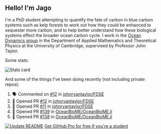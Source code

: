 ## Hello! I'm Jago

I'm a PhD student attempting to quantify the fate of carbon in blue carbon systems such as kelp forests to work out how they could be enhanced to sequester more carbon, and to help better understand how these biological systems effect the broader ocean carbon cycle. I work in the <a href="https://www.damtp.cam.ac.uk/user/jrt51/" class="emph">Ocean Dynamics group</a> in the Department of Applied Mathematics and Theoretical Physics at the University of Cambridge, supervised by Professor John Taylor.

Some stats:
<!--
![](https://raw.githubusercontent.com/jagoosw/jagoosw/main/profile-summary-card-output/nord_dark/0-profile-details.svg)
![](https://raw.githubusercontent.com/jagoosw/jagoosw/main/profile-summary-card-output/nord_dark/3-stats.svg)
![](https://raw.githubusercontent.com/jagoosw/jagoosw/main/profile-summary-card-output/nord_dark/4-productive-time.svg)
-->
![Stats card](https://github-readme-stats.vercel.app/api?username=jagoosw&count_private=true&show_icons=true&theme=transparent&hide_title=true)

And some of the things I've been doing recently (not including private repos):
<!--START_SECTION:activity-->
1. 🗣 Commented on [#12](https://github.com/johnryantaylor/FDSE/pull/12#issuecomment-1712365548) in [johnryantaylor/FDSE](https://github.com/johnryantaylor/FDSE)
2. 💪 Opened PR [#12](https://github.com/johnryantaylor/FDSE/pull/12) in [johnryantaylor/FDSE](https://github.com/johnryantaylor/FDSE)
3. 💪 Opened PR [#11](https://github.com/johnryantaylor/FDSE/pull/11) in [johnryantaylor/FDSE](https://github.com/johnryantaylor/FDSE)
4. 💪 Opened PR [#139](https://github.com/OceanBioME/OceanBioME.jl/pull/139) in [OceanBioME/OceanBioME.jl](https://github.com/OceanBioME/OceanBioME.jl)
5. 💪 Opened PR [#138](https://github.com/OceanBioME/OceanBioME.jl/pull/138) in [OceanBioME/OceanBioME.jl](https://github.com/OceanBioME/OceanBioME.jl)
<!--END_SECTION:activity-->


[![Update README](https://github.com/jagoosw/jagoosw/actions/workflows/update-readme.yml/badge.svg)](https://github.com/jagoosw/jagoosw/actions/workflows/update-readme.yml)
[Get GitHub Pro for free if you're a student](https://education.github.com/pack)

